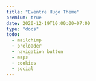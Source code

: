 ```yaml
---
title: "Eventre Hugo Theme"
premium: true
date: 2020-12-19T10:00:00+07:00
type: "docs"
todo:
  - mailchimp
  - preloader
  - navigation button
  - maps
  - cookies
  - social
---
```

